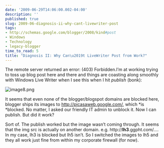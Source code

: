 ```yaml
---
date: '2009-06-29T14:06:00.002-04:00'
description: ''
published: true
slug: 2009-06-diagnosis-ii-why-cant-livewriter-post
tags:
- http://schemas.google.com/blogger/2008/kind#post
- Windows
- Technology
- legacy-blogger
time_to_read: 5
title: "Diagnosis II: Why Can\u2019t LiveWriter Post from Work?"
---
```



The remote server returned an error: (403) Forbidden.I’m at working trying to toss up blog post here and there and things are coasting along smoothly with Windows Live Writer when I see this when I hit *publish* (bonk):  

![image8.png](image8.png)   

It seems that even none of the blogger/blogspot domains are blocked here, blogger ships its images to <a href="http://picasaweb.google.com/">http://picasaweb.google.com/</a>, which *is *blocked. No matter, I asked our friendly IT admin to unblock it. Now I can publish. But did it work?  

Sort of. The publish worked but the image wasn’t coming through. It seems that the img src is actually on another domain. e.g. http://<strong>lh3</strong>.ggpht.com/…. In my case, lh3 is blocked but lh5 isn’t. So I switched the images to lh5 and they all work just fine from within my corporate firewall (for now).